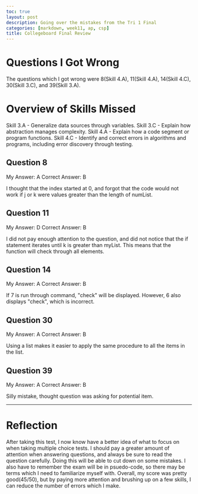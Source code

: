 ```yaml
---
toc: true
layout: post
description: Going over the mistakes from the Tri 1 Final
categories: [markdown, week11, ap, csp]
title: Collegeboard Final Review
---
```


# Questions I Got Wrong

The questions which I got wrong were 8(Skill 4.A), 11(Skill 4.A), 14(Skill 4.C), 30(Skill 3.C), and 39(Skill 3.A). 

# Overview of Skills Missed

Skill 3.A - Generalize data sources through variables.
Skill 3.C - Explain how abstraction manages complexity.
Skill 4.A - Explain how a code segment or program functions.
Skill 4.C -  Identify and correct errors in algorithms and programs, including error discovery through testing.

## Question 8

My Answer: A
Correct Answer: B

I thought that the index started at 0, and forgot that the code would not work if j or k were values greater than the length of numList.

## Question 11

My Answer: D
Correct Answer: B

I did not pay enough attention to the question, and did not notice that the if statement iterates until k is greater than myList. This means that the function will check through all elements.

## Question 14

My Answer: A
Correct Answer: B

If 7 is run through command, "check" will be displayed. However, 6 also displays "check", which is incorrect.

## Question 30

My Answer: A
Correct Answer: B

Using a list makes it easier to apply the same procedure to all the items in the list.

## Question 39

My Answer: A
Correct Answer: B

Silly mistake, thought question was asking for potential item.

---

# Reflection

After taking this test, I now know have a better idea of what to focus on when taking multiple choice tests. I should pay a greater amount of attention when answering questions, and always be sure to read the question carefully. Doing this will be able to cut down on some mistakes. I also have to remember the exam will be in psuedo-code, so there may be terms which I need to familiarize myself with. Overall, my score was pretty good(45/50), but by paying more attention and brushing up on a few skills, I can reduce the number of errors which I make.